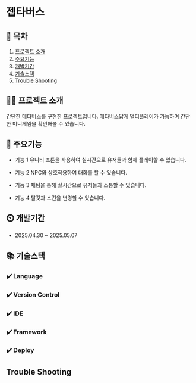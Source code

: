 ﻿# 젭타버스

## 📖 목차
1. [프로젝트 소개](#프로젝트-소개)
2. [주요기능](#주요기능)
3. [개발기간](#개발기간)
4. [기술스택](#기술스택)
5. [Trouble Shooting](#trouble-shooting)
    
## 👨‍🏫 프로젝트 소개
간단한 메타버스를 구현한 프로젝트입니다.
메타버스답게 멀티플레이가 가능하며
간단한 미니게임을 확인해볼 수 있습니다.

## 💜 주요기능

- 기능 1
    유니티 포톤을 사용하여 실시간으로 유저들과 함께 플레이할 수 있습니다.

- 기능 2
    NPC와 상호작용하여 대화를 할 수 있습니다.
  
- 기능 3
    채팅을 통해 실시간으로 유저들과 소통할 수 있습니다.
  
- 기능 4
    탈것과 스킨을 변경할 수 있습니다.

## ⏲️ 개발기간
- 2025.04.30 ~ 2025.05.07

## 📚️ 기술스택

### ✔️ Language

### ✔️ Version Control

### ✔️ IDE

### ✔️ Framework

### ✔️ Deploy



## Trouble Shooting
